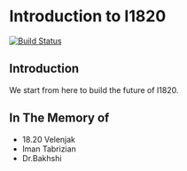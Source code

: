# Introduction to I1820
[![Build Status](https://travis-ci.org/I1820/Introduction.svg?branch=master)](https://travis-ci.org/I1820/Introduction)

## Introduction

We start from here to build the future of I1820.

## In The Memory of
- 18.20 Velenjak
- Iman Tabrizian
- Dr.Bakhshi
